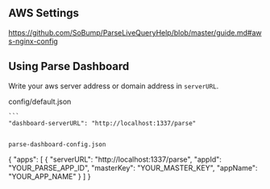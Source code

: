 ## AWS Settings
https://github.com/SoBump/ParseLiveQueryHelp/blob/master/guide.md#aws-nginx-config

## Using Parse Dashboard

Write your aws server address or domain address in `serverURL`.

config/default.json

	```
	"dashboard-serverURL": "http://localhost:1337/parse"
```

parse-dashboard-config.json

```
{
  "apps": [
    {
      "serverURL": "http://localhost:1337/parse",
      "appId": "YOUR_PARSE_APP_ID",
      "masterKey": "YOUR_MASTER_KEY",
      "appName": "YOUR_APP_NAME"
    }
  ]
}
```
